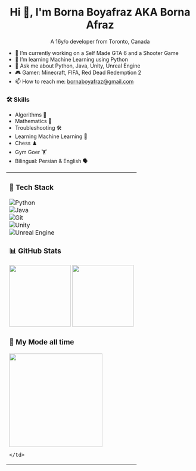 <h1 align="center">Hi 👋, I'm Borna Boyafraz AKA Borna Afraz</h1>
<p align="center">A 16y/o developer from Toronto, Canada</p>

- 🔭 I’m currently working on a Self Made GTA 6 and a Shooter Game
- 🌱 I’m learning Machine Learning using Python
- 💬 Ask me about Python, Java, Unity, Unreal Engine
- 🎮 Gamer: Minecraft, FIFA, Red Dead Redemption 2
- 📫 How to reach me: bornaboyafraz@gmail.com

### 🛠 Skills
- Algorithms 🧮
- Mathematics 📐
- Troubleshooting 🛠️
- Learning Machine Learning 🤖
- Chess ♟️
- Gym Goer 🏋️
- Bilingual: Persian & English 🗣️

<table>
  <tr>
    <td valign="top">

### 🧰 Tech Stack
![Python](https://img.shields.io/badge/Python-3776AB?logo=python&logoColor=fff)  
![Java](https://img.shields.io/badge/Java-007396?logo=java&logoColor=fff)  
![Git](https://img.shields.io/badge/Git-F05032?logo=git&logoColor=fff)  
![Unity](https://img.shields.io/badge/Unity-000000?logo=unity&logoColor=fff)  
![Unreal Engine](https://img.shields.io/badge/Unreal%20Engine-313131?logo=unrealengine&logoColor=fff)  

### 📊 GitHub Stats
<img src="https://github-readme-stats.vercel.app/api?username=BornaBoyafraz&show_icons=true" height="165">  
<img src="https://github-readme-stats.vercel.app/api/top-langs/?username=BornaBoyafraz&layout=compact" height="165">

### 🎥 My Mode all time
<img src="https://media.giphy.com/media/v1.Y2lkPTc5MGI3NjExYjUyOXdwZ242b3c2NWdhMGFwMGc2MnNnbzQwZXZ6NXlsMDQ3dnA4MyZlcD12MV9naWZzX3NlYXJjaCZjdD1n/qgQUggAC3Pfv687qPC/giphy.gif" width="250">

    </td>
  </tr>
</table>
